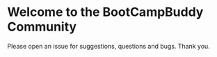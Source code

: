 # Welcome to the BootCampBuddy Community

Please open an issue for suggestions, questions and bugs. Thank you.

